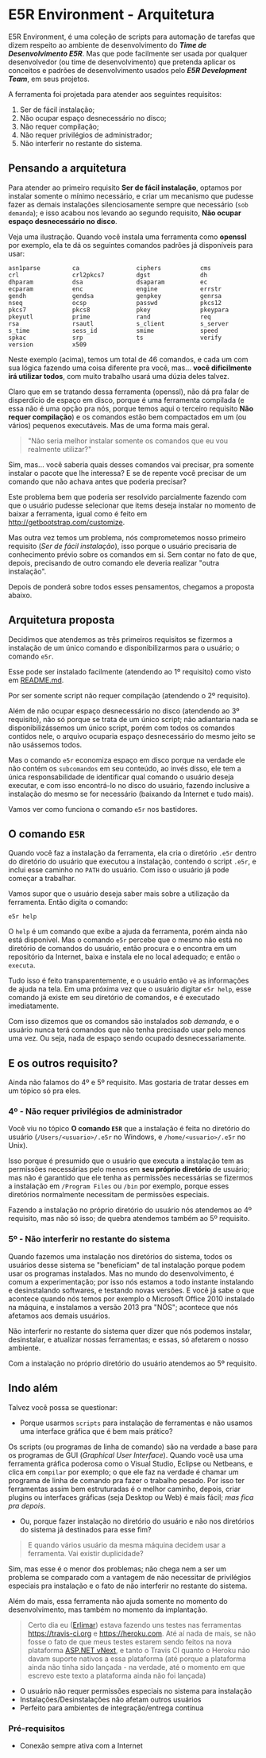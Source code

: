 E5R Environment - Arquitetura
=============================

E5R Environment, é uma coleção de scripts para automação de tarefas que dizem respeito ao ambiente de desenvolvimento do ***Time de Desenvolvimento E5R***. Mas que pode facilmente ser usada por qualquer desenvolvedor (ou time de desenvolvimento) que pretenda aplicar os conceitos e padrões de desenvolvimento usados pelo ***E5R Development Team***, em seus projetos.

A ferramenta foi projetada para atender aos seguintes requisitos:

1. Ser de fácil instalação;
2. Não ocupar espaço desnecessário no disco;
3. Não requer compilação;
4. Não requer privilégios de administrador;
5. Não interferir no restante do sistema.

## Pensando a arquitetura

Para atender ao primeiro requisito **Ser de fácil instalação**, optamos por instalar somente o mínimo necessário, e criar um mecanismo que pudesse fazer as demais instalações silenciosamente sempre que necessário (`sob demanda`); e isso acabou nos levando ao segundo requisito, **Não ocupar espaço desnecessário no disco**.

Veja uma ilustração. Quando você instala uma ferramenta como **openssl** por exemplo, ela te dá os seguintes comandos padrões já disponíveis para usar:

```
asn1parse         ca                ciphers           cms
crl               crl2pkcs7         dgst              dh
dhparam           dsa               dsaparam          ec
ecparam           enc               engine            errstr
gendh             gendsa            genpkey           genrsa
nseq              ocsp              passwd            pkcs12
pkcs7             pkcs8             pkey              pkeypara
pkeyutl           prime             rand              req
rsa               rsautl            s_client          s_server
s_time            sess_id           smime             speed
spkac             srp               ts                verify
version           x509
```

Neste exemplo (acima), temos um total de 46 comandos, e cada um com sua lógica fazendo uma coisa diferente pra você, mas... **você dificilmente irá utilizar todos**, com muito trabalho usará uma dúzia deles talvez.

Claro que em se tratando dessa ferramenta (openssl), não dá pra falar de disperdício de espaço em disco, porque é uma ferramenta compilada (e essa não é uma opção pra nós, porque temos aqui o terceiro requisito **Não requer compilação**) e os comandos estão bem compactados em um (ou vários) pequenos executáveis. Mas de uma forma mais geral.

> "Não seria melhor instalar somente os comandos que eu vou realmente utilizar?"

Sim, mas... você saberia quais desses comandos vai precisar, pra somente instalar o pacote que lhe interessa? E se de repente você precisar de um comando que não achava antes que poderia precisar?

Este problema bem que poderia ser resolvido parcialmente fazendo com que o usuário pudesse selecionar que items deseja instalar no momento de baixar a ferramenta, igual como é feito em http://getbootstrap.com/customize.

Mas outra vez temos um problema, nós comprometemos nosso primeiro requisito (*Ser de fácil instalação*), isso porque o usuário precisaria de conhecimento prévio sobre os comandos em si. Sem contar no fato de que, depois, precisando de outro comando ele deveria realizar "outra instalação".

Depois de ponderá sobre todos esses pensamentos, chegamos a proposta abaixo.

## Arquitetura proposta

Decidimos que atendemos as três primeiros requisitos se fizermos a instalação de um único comando e disponibilizarmos para o usuário; o comando `e5r`.

Esse pode ser instalado facilmente (atendendo ao 1º requisito) como visto em [README.md](https://github.com/e5r/env/blob/0.1-alpha1/README.md).

Por ser somente script não requer compilação (atendendo o 2º requisito).

Além de não ocupar espaço desnecessário no disco (atendendo ao 3º requisito), não só porque se trata de um único script; não adiantaria nada se disponibilizássemos um único script, porém com todos os comandos contidos nele, o arquivo ocuparia espaço desnecessário do mesmo jeito se não usássemos todos.

Mas o comando `e5r` economiza espaço em disco porque na verdade ele não contém os `subcomandos` em seu conteúdo, ao invés disso, ele tem a única responsabilidade de identificar qual comando o usuário deseja executar, e com isso encontrá-lo no disco do usuário, fazendo inclusive a instalação do mesmo se for necessário (baixando da Internet e tudo mais).

Vamos ver como funciona o comando `e5r` nos bastidores.

## O comando `E5R`

Quando você faz a instalação da ferramenta, ela cria o diretório `.e5r` dentro do diretório do usuário que executou a instalação, contendo o script `.e5r`, e inclui esse caminho no `PATH` do usuário. Com isso o usuário já pode começar a trabalhar.

Vamos supor que o usuário deseja saber mais sobre a utilização da ferramenta. Então digita o comando:

```shell
e5r help
```

O `help` é um comando que exibe a ajuda da ferramenta, porém ainda não está disponível. Mas o comando `e5r` percebe que o mesmo não está no diretório de comandos do usuário, então procura e o encontra em um repositório da Internet, baixa e instala ele no local adequado; e então `o executa`.

Tudo isso é feito transparentemente, e o usuário então `vê` as informações de ajuda na tela. Em uma próxima vez que o usuário digitar `e5r help`, esse comando já existe em seu diretório de comandos, e é executado imediatamente.

Com isso dizemos que os comandos são instalados *sob demanda*, e o usuário nunca terá comandos que não tenha precisado usar pelo menos uma vez. Ou seja, nada de espaço sendo ocupado desnecessariamente.

## E os outros requisito?

Ainda não falamos do 4º e 5º requisito. Mas gostaria de tratar desses em um tópico só pra eles.

### 4º - Não requer privilégios de administrador

Você viu no tópico **O comando `E5R`** que a instalação é feita no diretório do usuário (`/Users/<usuario>/.e5r` no Windows, e `/home/<usuario>/.e5r` no Unix).

Isso porque é presumido que o usuário que executa a instalação tem as permissões necessárias pelo menos em **seu próprio diretório** de usuário; mas não é garantido que ele tenha as permissões necessárias se fizermos a instalação em `/Program Files` ou `/bin` por exemplo, porque esses diretórios normalmente necessitam de permissões especiais.

Fazendo a instalação no próprio diretório do usuário nós atendemos ao 4º requisito, mas não só isso; de quebra atendemos também ao 5º requisito.

### 5º - Não interferir no restante do sistema

Quando fazemos uma instalação nos diretórios do sistema, todos os usuários desse sistema se "beneficiam" de tal instalação porque podem usar os programas instalados. Mas no mundo do desenvolvimento, é comum a experimentação; por isso nós estamos a todo instante instalando e desinstalando softwares, e testando novas versões. E você já sabe o que acontece quando nós temos por exemplo o Microsoft Office 2010 instalado na máquina, e instalamos a versão 2013 pra "NÓS"; acontece que nós afetamos aos demais usuários.

Não interferir no restante do sistema quer dizer que nós podemos instalar, desinstalar, e atualizar nossas ferramentas; e essas, só afetarem o nosso ambiente.

Com a instalação no próprio diretório do usuário atendemos ao 5º requisito.

## Indo além

Talvez você possa se questionar:

* Porque usarmos `scripts` para instalação de ferramentas e não usamos uma interface gráfica que é bem mais prático?

Os scripts (ou programas de linha de comando) são na verdade a base para os programas de GUI (*Graphical User Interface*). Quando você usa uma ferramenta gráfica poderosa como o Visual Studio, Eclipse ou Netbeans, e clica em `compilar` por exemplo; o que ele faz na verdade é chamar um programa de linha de comando pra fazer o trabalho pesado. Por isso ter ferramentas assim bem estruturadas é o melhor caminho, depois, criar plugins ou interfaces gráficas (seja Desktop ou Web) é mais fácil; *mas fica pra depois*.

* Ou, porque fazer instalação no diretório do usuário e não nos diretórios do sistema já destinados para esse fim?

> E quando vários usuário da mesma máquina decidem usar a ferramenta. Vai existir duplicidade?

Sim, mas esse é o menor dos problemas; não chega nem a ser um problema se comparado com a vantagem de não necessitar de privilégios especiais pra instalação e o fato de não interferir no restante do sistema.

Além do mais, essa ferramenta não ajuda somente no momento do desenvolvimento, mas também no momento da implantação.

> Certo dia eu ([Erlimar](https://github.com/erlimar)) estava fazendo uns testes nas ferramentas https://travis-ci.org e https://heroku.com. Até aí nada de mais, se não fosse o fato de que meus testes estarem sendo feitos na nova plataforma [ASP.NET vNext](http://asp.net/vnext), e tanto o Travis CI quanto o Heroku não davam suporte nativos a essa plataforma (até porque a plataforma ainda não tinha sido lançada - na verdade, até o momento em que escrevo este texto a plataforma ainda não foi lançada)





* O usuário não requer permissões especiais no sistema para instalação
* Instalações/Desinstalações não afetam outros usuários
* Perfeito para ambientes de integração/entrega contínua

### Pré-requisitos

* Conexão sempre ativa com a Internet
